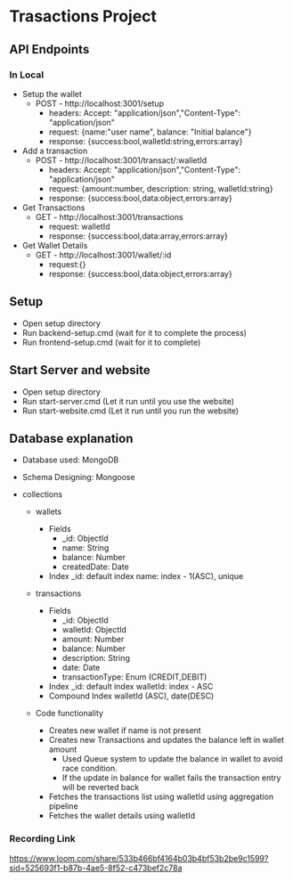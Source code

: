 # Trasactions Project

## API Endpoints

### In Local

- Setup the wallet
  - POST - http://localhost:3001/setup
    - headers: Accept: "application/json","Content-Type": "application/json"
    - request: {name:"user name", balance: "Initial balance"}
    - response: {success:bool,walletId:string,errors:array}
- Add a transaction
  - POST - http://localhost:3001/transact/:walletId
    - headers: Accept: "application/json","Content-Type": "application/json"
    - request: {amount:number, description: string, walletId:string}
    - response: {success:bool,data:object,errors:array}
- Get Transactions
  - GET - http://localhost:3001/transactions
    - request: walletId
    - response: {success:bool,data:array,errors:array}
- Get Wallet Details
  - GET - http://localhost:3001/wallet/:id
    - request:{}
    - response: {success:bool,data:object,errors:array}

## Setup

- Open setup directory
- Run backend-setup.cmd (wait for it to complete the process)
- Run frontend-setup.cmd (wait for it to complete)

## Start Server and website

- Open setup directory
- Run start-server.cmd (Let it run until you use the website)
- Run start-website.cmd (Let it run until you run the website)

## Database explanation

- Database used: MongoDB
- Schema Designing: Mongoose
- collections

  - wallets
    - Fields
      - \_id: ObjectId
      - name: String
      - balance: Number
      - createdDate: Date
    - Index
      \_id: default index
      name: index - 1(ASC), unique
  - transactions

    - Fields
      - \_id: ObjectId
      - walletId: ObjectId
      - amount: Number
      - balance: Number
      - description: String
      - date: Date
      - transactionType: Enum (CREDIT,DEBIT)
    - Index
      \_id: default index
      walletId: index - ASC
    - Compound Index
      walletId (ASC), date(DESC)

  - Code functionality
    - Creates new wallet if name is not present
    - Creates new Transactions and updates the balance left in wallet amount
      - Used Queue system to update the balance in wallet to avoid race condition.
      - If the update in balance for wallet fails the transaction entry will be reverted back
    - Fetches the transactions list using walletId using aggregation pipeline
    - Fetches the wallet details using walletId

### Recording Link

https://www.loom.com/share/533b466bf4164b03b4bf53b2be9c1599?sid=525693f1-b87b-4ae5-8f52-c473bef2c78a
